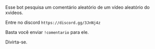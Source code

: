 Esse bot pesquisa um comentário aleatório de um vídeo aleatório do xvideos.

Entre no discord `https://discord.gg/3JnNj4z`

Basta você enviar `!comentario` para ele.

Divirta-se.

